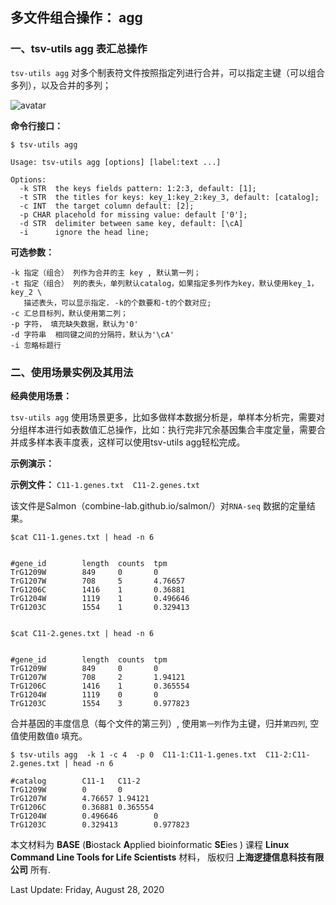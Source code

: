 ## 多文件组合操作： agg



### 一、tsv-utils agg  表汇总操作

`tsv-utils agg` 对多个制表符文件按照指定列进行合并，可以指定主键（可以组合多列），以及合并的多列；

![avatar](http://gis.humboldt.edu/olm/Lessons/GIS/06%20Vector%20Analysis%20Attributes/Images/07_TableJoin.png )

**命令行接口：**

    $ tsv-utils agg
    
    Usage: tsv-utils agg [options] [label:text ...]
    
    Options:
      -k STR  the keys fields pattern: 1:2:3, default: [1];
      -t STR  the titles for keys: key_1:key_2:key_3, default: [catalog];
      -c INT  the target column default: [2];
      -p CHAR placehold for missing value: default ['0'];
      -d STR  delimiter between same key, default: [\cA]
      -i      ignore the head line;

**可选参数：**

    -k 指定（组合） 列作为合并的主 key , 默认第一列；
    -t 指定（组合） 列的表头，单列默认catalog，如果指定多列作为key，默认使用key_1， key_2 \          
       描述表头，可以显示指定. -k的个数要和-t的个数对应;
    -c 汇总目标列，默认使用第二列；
    -p 字符， 填充缺失数据，默认为'0'
    -d 字符串	相同键之间的分隔符，默认为'\cA'
    -i 忽略标题行

### 二、使用场景实例及其用法

**经典使用场景：**

`tsv-utils agg` 使用场景更多，比如多做样本数据分析是，单样本分析完，需要对分组样本进行如表数值汇总操作，比如：执行完非冗余基因集合丰度定量，需要合并成多样本表丰度表，这样可以使用tsv-utils agg轻松完成。

**示例演示：**

**示例文件：** `C11-1.genes.txt  C11-2.genes.txt`

该文件是Salmon（combine-lab.github.io/salmon/）对`RNA-seq` 数据的定量结果。

    $cat C11-1.genes.txt | head -n 6


    #gene_id        length  counts  tpm
    TrG1209W        849     0       0
    TrG1207W        708     5       4.76657
    TrG1206C        1416    1       0.36881
    TrG1204W        1119    1       0.496646
    TrG1203C        1554    1       0.329413


    $cat C11-2.genes.txt | head -n 6


    #gene_id        length  counts  tpm
    TrG1209W        849     0       0
    TrG1207W        708     2       1.94121
    TrG1206C        1416    1       0.365554
    TrG1204W        1119    0       0
    TrG1203C        1554    3       0.977823

合并基因的丰度信息（每个文件的第三列）, 使用`第一列`作为主键，归并`第四列`, 空值使用数值`0` 填充。

    $ tsv-utils agg  -k 1 -c 4  -p 0  C11-1:C11-1.genes.txt  C11-2:C11-2.genes.txt | head -n 6
    
    #catalog        C11-1   C11-2
    TrG1209W        0       0
    TrG1207W        4.76657 1.94121
    TrG1206C        0.36881 0.365554
    TrG1204W        0.496646        0
    TrG1203C        0.329413        0.977823



本文材料为 **BASE** (**B**iostack **A**pplied bioinformatic **SE**ies ) 课程 **Linux Command Line Tools for Life Scientists** 材料， 版权归 **上海逻捷信息科技有限公司** 所有.

Last Update: Friday, August 28, 2020


[1]: http://gis.humboldt.edu/olm/Lessons/GIS/06%20Vector%20Analysis%20Attributes/Images/07_TableJoin.png
